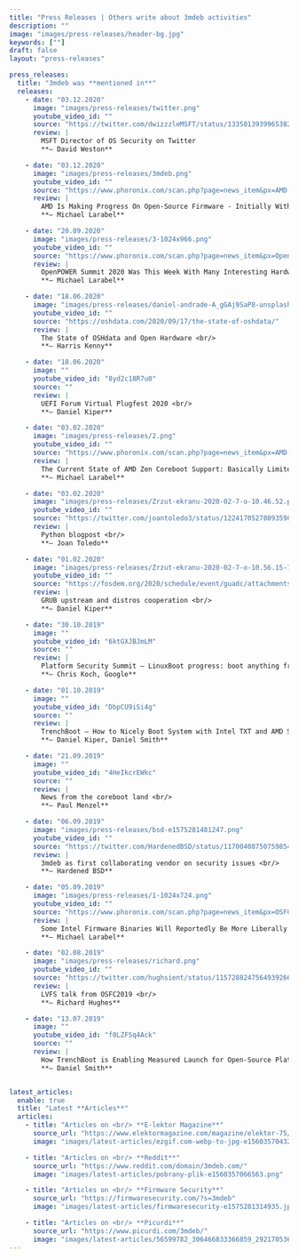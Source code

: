 ```yaml
---
title: "Press Releases | Others write about 3mdeb activities"
description: ""
image: "images/press-releases/header-bg.jpg"
keywords: [""]
draft: false
layout: "press-releases"

press_releases:
  title: "3mdeb was **mentioned in**"
  releases:
    - date: "03.12.2020"
      image: "images/press-releases/twitter.png"
      youtube_video_id: ""
      source: "https://twitter.com/dwizzzleMSFT/status/1335013939965382656?s=19"
      review: |
        MSFT Director of OS Security on Twitter
        **– David Weston**

    - date: "03.12.2020"
      image: "images/press-releases/3mdeb.png"
      youtube_video_id: ""
      source: "https://www.phoronix.com/scan.php?page=news_item&px=AMD-OpenBMC-2020-Progress"
      review: |
        AMD Is Making Progress On Open-Source Firmware - Initially With OpenBMC <br/>
        **– Michael Larabel**

    - date: "20.09.2020"
      image: "images/press-releases/3-1024x966.png"
      youtube_video_id: ""
      source: "https://www.phoronix.com/scan.php?page=news_item&px=OpenPOWER-Summit-2020&s=09"
      review: |
        OpenPOWER Summit 2020 Was This Week With Many Interesting Hardware/Software Talks <br/>
        **– Michael Larabel**

    - date: "18.06.2020"
      image: "images/press-releases/daniel-andrade-A_gGAj9SaP8-unsplash.jpg"
      youtube_video_id: ""
      source: "https://oshdata.com/2020/09/17/the-state-of-oshdata/"
      review: |
        The State of OSHdata and Open Hardware <br/>
        **– Harris Kenny**

    - date: "18.06.2020"
      image: ""
      youtube_video_id: "8yd2c18R7u0"
      source: ""
      review: |
        UEFI Forum Virtual Plugfest 2020 <br/>
        **– Daniel Kiper**

    - date: "03.02.2020"
      image: "images/press-releases/2.png"
      youtube_video_id: ""
      source: "https://www.phoronix.com/scan.php?page=news_item&px=AMD-Coreboot-In-Early-2020"
      review: |
        The Current State of AMD Zen Coreboot Support: Basically Limited To Chromebooks <br/>
        **– Michael Larabel**

    - date: "03.02.2020"
      image: "images/press-releases/Zrzut-ekranu-2020-02-7-o-10.46.52.png"
      youtube_video_id: ""
      source: "https://twitter.com/joantoledo3/status/1224170527809359875"
      review: |
        Python blogpost <br/>
        **– Joan Toledo**

    - date: "01.02.2020"
      image: "images/press-releases/Zrzut-ekranu-2020-02-7-o-10.56.15-1024x547.png"
      youtube_video_id: ""
      source: "https://fosdem.org/2020/schedule/event/guadc/attachments/slides/3820/export/events/attachments/guadc/slides/3820/grub_upstream_and_distros_cooperation_20200201_dk.pdf"
      review: |
        GRUB upstream and distros cooperation <br/>
        **– Daniel Kiper**

    - date: "30.10.2019"
      image: ""
      youtube_video_id: "6ktGXJBJmLM"
      source: ""
      review: |
        Platform Security Summit – LinuxBoot progress: boot anything from Linux  <br/>
        **– Chris Koch, Google**

    - date: "01.10.2019"
      image: ""
      youtube_video_id: "DbpCU9iSi4g"
      source: ""
      review: |
        TrenchBoot – How to Nicely Boot System with Intel TXT and AMD SVM <br/>
        **– Daniel Kiper, Daniel Smith**

    - date: "21.09.2019"
      image: ""
      youtube_video_id: "4HeIkcrEWkc"
      source: ""
      review: |
        News from the coreboot land <br/>
        **– Paul Menzel**

    - date: "06.09.2019"
      image: "images/press-releases/bsd-e1575281481247.png"
      youtube_video_id: ""
      source: "https://twitter.com/HardenedBSD/status/1170040875075985408"
      review: |
        3mdeb as first collaborating vendor on security issues <br/>
        **– Hardened BSD**

    - date: "05.09.2019"
      image: "images/press-releases/1-1024x724.png"
      youtube_video_id: ""
      source: "https://www.phoronix.com/scan.php?page=news_item&px=OSFC-2019-Intel-Bins-License"
      review: |
        Some Intel Firmware Binaries Will Reportedly Be More Liberally Licensed <br/>
        **– Michael Larabel**

    - date: "02.08.2019"
      image: "images/press-releases/richard.png"
      youtube_video_id: ""
      source: "https://twitter.com/hughsient/status/1157288247564939266?s=09"
      review: |
        LVFS talk from OSFC2019 <br/>
        **– Richard Hughes**

    - date: "13.07.2019"
      image: ""
      youtube_video_id: "f0LZFSq4Ack"
      source: ""
      review: |
        How TrenchBoot is Enabling Measured Launch for Open-Source Platform Security <br/>
        **– Daniel Smith**


latest_articles:
  enable: true
  title: "Latest **Articles**"
  articles:
    - title: "Articles on <br/> **E-lektor Magazine**"
      source_url: "https://www.elektormagazine.com/magazine/elektor-75/42164"
      image: "images/latest-articles/ezgif.com-webp-to-jpg-e1560357043205.jpg"

    - title: "Articles on <br/> **Reddit**"
      source_url: "https://www.reddit.com/domain/3mdeb.com/"
      image: "images/latest-articles/pobrany-plik-e1560357066563.png"

    - title: "Articles on <br/> **Firmware Security**"
      source_url: "https://firmwaresecurity.com/?s=3mdeb"
      image: "images/latest-articles/firmwaresecurity-e1575281314935.jpg"

    - title: "Articles on <br/> **Picurdi**"
      source_url: "https://www.picurdi.com/3mdeb/"
      image: "images/latest-articles/56599782_306466833366859_2921705366288859136_n-e1575281280711.png"
---
```

